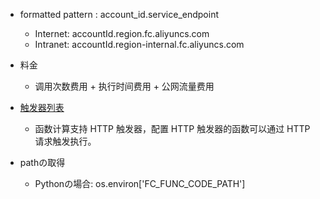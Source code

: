 
- formatted pattern : account_id.service_endpoint
  * Internet: accountId.region.fc.aliyuncs.com
  * Intranet: accountId.region-internal.fc.aliyuncs.com

- 料金
  * 调用次数费用 + 执行时间费用 + 公网流量费用

- [触发器列表](https://help.aliyun.com/document_detail/74707.html)
  * 函数计算支持 HTTP 触发器，配置 HTTP 触发器的函数可以通过 HTTP 请求触发执行。

- pathの取得
  * Pythonの場合: os.environ['FC_FUNC_CODE_PATH']
